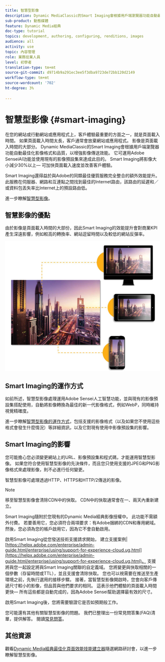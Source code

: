```yaml
---
title: 智慧型影像
description: Dynamic MediaClassic的Smart Imaging會根據用戶端瀏覽器功能自動最佳化影像格式和品質，以增強影像傳送效能。 它可運用Adobe SenseiAI功能並使用現有的影像預設集來達成此目的。 進一步瞭解智慧型影像功能，以及如何運用它透過更快的頁面載入提供更佳的客戶體驗。
sub-product: 動態媒體
feature: Dynamic Media經典
doc-type: tutorial
topics: development, authoring, configuring, renditions, images
audience: all
activity: use
topic: 內容管理
role: 業務從業人員
level: 初學者
translation-type: tm+mt
source-git-commit: d9714b9a291ec3ee5f3dba9723de72bb120d2149
workflow-type: tm+mt
source-wordcount: '702'
ht-degree: 3%

---
```



# 智慧型影像 {#smart-imaging}

在您的網站或行動網站或應用程式上，客戶體驗最重要的方面之一，就是頁面載入時間。 如果頁面載入時間太長，客戶通常會放棄網站或應用程式。 影像是頁面載入時間的大部分。 Dynamic MediaClassic的Smart Imaging會根據用戶端瀏覽器功能自動最佳化影像格式和品質，以增強影像傳送效能。 它可運用Adobe SenseiAI功能並使用現有的影像預設集來達成此目的。 Smart Imaging將影像大小減少30%以上— 可加快頁面載入速度並改善客戶體驗。

Smart Imaging還得益於與Adobe的同類最佳優質服務完全整合的額外效能提升。 此服務在伺服器、網路和互連點之間找到最佳的Internet路由，該路由的延遲和／或資料包丟失率比Internet上的預設路由低。

進一步瞭解[智慧型影像](https://docs.adobe.com/content/help/zh-Hant/experience-manager-64/assets/dynamic/imaging-faq.html)。

## 智慧影像的優點

由於影像是頁面載入時間的大部份，因此Smart Imaging的效能提升會對商業KPI產生深遠影響，例如較高的轉換率、網站逗留時間以及較低的網站反彈率。

![影像](assets/smart-imaging/smart-imaging-1.png)

## Smart Imaging的運作方式

如前所述，智慧型影像處理運用Adobe Sensei人工智慧功能，並與現有的影像預設集搭配使用，自動將影像轉換為最佳的新一代影像格式，例如WebP，同時維持視覺精確度。

進一步瞭解[智慧型影像的運作方式](https://docs.adobe.com/content/help/en/experience-manager-64/assets/dynamic/imaging-faq.html#how-does-smart-imaging-work)，包括支援的影像格式（以及如果您不使用這些格式會發生什麼情況）等詳細資訊，以及它對現有使用中影像預設集的影響。

## Smart Imaging的影響

您可能擔心您必須變更網站上的URL、影像預設集和程式碼，才能運用智慧型影像。 如果您符合使用智慧型影像的先決條件，而且您只使用支援的JPEG和PNG影像格式來處理影像，則不必進行任何變更。

智慧型影像可處理透過HTTP、HTTPS和HTTP/2傳送的影像。

>[!NOTE]
>
>移至智慧型影像會清除CDN中的快取。 CDN中的快取通常會在一、兩天內重新建立。

Smart Imaging隨附於您現有的Dynamic Media經典影像授權中。 此功能不需額外付費。 若要善用它，您必須符合兩項要求：有Adobe捆綁的CDN和專用網域。 然後，您必須為您的帳戶啟用它，因為它不會自動啟用。

啟用Smart Imaging從您發送技術支援請求開始， 建立支援案例| [https://helpx.adobe.com/enterprise/admin-guide.html/enterprise/using/support-for-experience-cloud.ug.html](https://helpx.adobe.com/enterprise/admin-guide.html/enterprise/using/support-for-experience-cloud.ug.html)。 支援將與您一起設定將與Smart Imaging關聯的自定義域。 您將變更與快取相關的一個參數（存留時間或TTL），並且支援會清除快取。 您也可以視需要在推送至生產環境之前，先執行選用的接移步驟。 接著，當智慧型影像開啟時，您會向客戶傳遞尺寸較小的影像，但品質與他們要求的相同。 這表示他們體驗的頁面載入時間更快— 所有這些都是自動完成的，因為Adobe Sensei幫助選擇最有效的尺寸。

啟用Smart Imaging後，您將需要驗證它是否如預期般工作。

您可能還有其他有關智慧型影像的問題。 我們已整理出一份常見問答集(FAQ)清單，提供解答。 閱讀[常見問答](https://docs.adobe.com/content/help/en/experience-manager-64/assets/dynamic/imaging-faq.html)。

## 其他資源

觀看[Dynamic Media經典最佳化頁面效能技能建立器](https://seminars.adobeconnect.com/pzc1gw0cihpv)隨選網路研討會，以進一步瞭解智慧型影像。
